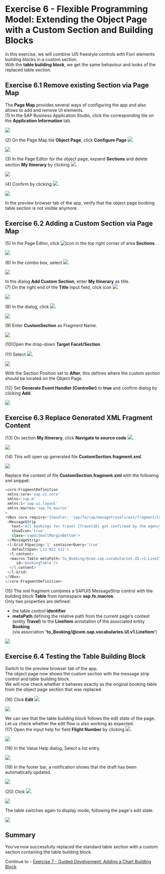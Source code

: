 # Exercise 6 - Flexible Programming Model: Extending the Object Page with a Custom Section and Building Blocks

In this exercise, we will combine UI5 freestyle controls with Fiori elements building blocks in a custom section.\
With the **table building block**, we get the same behaviour and looks of the replaced table section.

## Exercise 6.1 Remove existing Section via Page Map

The **Page Map** provides several ways of configuring the app and also allows to add and remove UI elements.\
\(1\) In the SAP Business Application Studio, click the corresponding tile on the **Application Information** tab.

![](./images/image1.png)

(2) On the Page Map tile **Object Page**, click **Configure Page** ![](./images/image4.png).

![](./images/image3.png)

(3) In the Page Editor for the object page, expand **Sections** and delete section **My Itinerary** by clicking ![](./images/image6.png).

![](./images/image5.png)

(4) Confirm by clicking ![](./images/image8.png).

![](./images/image7.png)

In the preview browser tab of the app, verify that the object page booking table section is not visible anymore.

## Exercise 6.2 Adding a Custom Section via Page Map

(5) In the Page Editor, click ![icon](./images/image10.png)  in the top right corner of area **Sections**.

![](./images/image9.png)

(6) In the combo box, select ![](./images/image12.png).

![](./images/image11.png)

In the dialog **Add Custom Section**, enter **My Itinerary** as title.\
(7) On the right end of the **Title** input field, click icon ![](./images/image14.png).

![](./images/image13.png)

(8) In the dialog, click ![](./images/image16.png).

![](./images/image15.png)

(9) Enter **CustomSection** as Fragment Name.

![](./images/image17.png)

(10)Open the drop-down **Target Facet/Section**.

(11) Select ![](./images/image21.png).

![](./images/image19.png)

With the Section Position set to **After**, this defines where the custom section should be located on the Object Page.

(12) Set **Generate Event Handler (Controller)** to **true** and confirm dialog by clicking  **Add**.

![](./images/image22.png)

## Exercise 6.3 Replace Generated XML Fragment Content

(13) On section **My Itinerary**, click **Navigate to source code** ![](./images/image26.png).

![](./images/image25.png)

(14) This will open up generated file **CustomSection.fragment.xml**.

![](./images/image27.png)

 Replace the content of file **CustomSection.fragment.xml** with the following xml snippet:

 ```js
<core:FragmentDefinition
  xmlns:core='sap.ui.core'
  xmlns='sap.m'
  xmlns:l='sap.ui.layout'
  xmlns:macros='sap.fe.macros'
>
 <VBox core:require="{handler: 'sap/fe/cap/managetravels/ext/fragment/CustomSection'}">  
  <MessageStrip
    text='All bookings for travel {TravelID} got confirmed by the agency.'
    showIcon='true'
    class='sapUiSmallMarginBottom'>
  </MessageStrip>     
  <l:Grid hSpacing='1' containerQuery='true'
    defaultSpan='L12 M12 S12'>
   <l:content>
   <macros:Table metaPath='to_Booking/@com.sap.vocabularies.UI.v1.LineItem'
      id='bookingTable'/>
   </l:content>
  </l:Grid>
 </VBox>
</core:FragmentDefinition>
```

(15) The xml fragment combines a SAPUI5 MessageStrip control with the building block **Table** from namespace **sap.fe.macros**.\
Only two properties are defined:

- the table control **identifier**
- **metaPath** defining the relative path from the current page's context (entity **Travel**) to the **LineItem** annotation of the associated entity **Booking**\
  (via association **'to_Booking/@com.sap.vocabularies.UI.v1.LineItem'**)

![](./images/image28.png)

## Exercise 6.4 Testing the Table Building Block

Switch to the preview browser tab of the app.\
The object page now shows the custom section with the message strip control and table building block.\
We will now check whether it behaves exactly as the original booking table from the object page section that was replaced.

(16) Click **Edit** ![](./images/image30.png).

![](./images/image29.png)

We can see that the table building block follows the edit state of the page.\
Let us check whether the edit flow is also working as expected.\
(17) Open the input help for field **Flight Number** by clicking ![](./images/image32.png).

![](./images/image31.png)

(18) In the Value Help dialog, Select a list entry.

![](./images/image33.png)

(19) In the footer bar, a notification shows that the draft has been automatically updated.

![](./images/image35.png)

(20) Click ![](./images/image38.png).

![](./images/image37.png)

The table switches again to display mode, following the page's edit state.

![](./images/image39.png)

## Summary

You've now successfully replaced the standard table section with a custom section containing the table building block.

Continue to - [Exercise 7 - Guided Development: Adding a Chart Building Block](../ex7/README.md)
